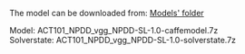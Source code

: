 The model can be downloaded from: [Models' folder](https://drive.google.com/open?id=1Amp9jJSu32tZ_DHe_ljziGzC-fE42Pfg)

Model: ACT101_NPDD_vgg_NPDD-SL-1.0-caffemodel.7z<br>
Solverstate: ACT101_NPDD_vgg_NPDD-SL-1.0-solverstate.7z
